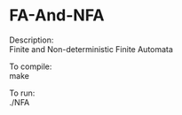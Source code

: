 # FA-And-NFA
Description:  
Finite and Non-deterministic Finite Automata  
  
To compile:  
make

To run:  
./NFA
